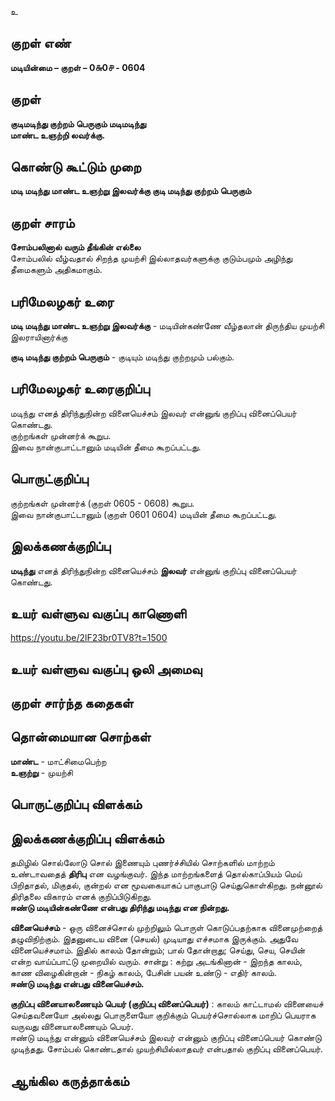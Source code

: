 உ

## குறள் எண் 

**மடியின்மை – குறள் – 0௬0௪ - 0604**  

## குறள் 

**குடிமடிந்து குற்றம் பெருகும் மடிமடிந்து  
மாண்ட உஞற்றி லவர்க்கு.**  

## கொண்டு கூட்டும் முறை

**மடி மடிந்து மாண்ட உஞற்று இலவர்க்கு குடி மடிந்து குற்றம் பெருகும்**

## குறள் சாரம் 

**சோம்பலினால் வரும் தீங்கின் எல்லை**  
சோம்பலில் வீழ்வதால் சிறந்த முயற்சி இல்லாதவர்களுக்கு குடும்பமும் அழிந்து தீமைகளும் அதிகமாகும்.  

## பரிமேலழகர் உரை

**மடி மடிந்து மாண்ட உஞற்று இலவர்க்கு** - மடியின்கண்ணே வீழ்தலான் திருந்திய முயற்சி இலராயினார்க்கு  

**குடி மடிந்து குற்றம் பெருகும்** - குடியும் மடிந்து குற்றமும் பல்கும். 

## பரிமேலழகர் உரைகுறிப்பு   

மடிந்து எனத் திரிந்துநின்ற வினையெச்சம் இலவர் என்னுங் குறிப்பு வினைப்பெயர் கொண்டது.  
குற்றங்கள் முன்னர்க் கூறுப.  
இவை நான்குபாட்டானும் மடியின் தீமை கூறப்பட்டது.     

## பொருட்குறிப்பு 
 
குற்றங்கள் முன்னர்க் (குறள் 0605 - 0608) கூறுப.  
இவை நான்குபாட்டானும் (குறள் 0601 0604) மடியின் தீமை கூறப்பட்டது.

## இலக்கணக்குறிப்பு  

**மடிந்து** எனத் திரிந்துநின்ற வினையெச்சம் **இலவர்** என்னுங் குறிப்பு வினைப்பெயர் கொண்டது.   

## உயர் வள்ளுவ வகுப்பு காணொளி

https://youtu.be/2lF23br0TV8?t=1500 

## உயர் வள்ளுவ வகுப்பு ஒலி அமைவு 

 
## குறள் சார்ந்த கதைகள் 


## தொன்மையான சொற்கள்

**மாண்ட** - மாட்சிமைபெற்ற  
**உஞற்று** - முயற்சி   

## பொருட்குறிப்பு விளக்கம்


## இலக்கணக்குறிப்பு விளக்கம்

தமிழில் சொல்லோடு சொல் இணையும் புணர்ச்சியில் சொற்களில் மாற்றம் உண்டாவதைத் **திரிபு** என வழங்குவர். இந்த மாற்றங்களைத் தொல்காப்பியம் மெய் பிறிதாதல், மிகுதல், குன்றல் என மூவகையாகப் பாகுபாடு செய்துகொள்கிறது. நன்னூல் திரிதலை விகாரம் எனக் குறிப்பிடுகிறது.    
**ஈண்டு மடியின்கண்ணே என்பது திரிந்து மடிந்து என நின்றது.**         

**வினையெச்சம்** - ஒரு வினைச்சொல் முற்றிலும் பொருள் கொடுப்பதற்காக வினைமுற்றைத் தழுவிநிற்கும். இதனுடைய வினை (செயல்) முடியாது எச்சமாக இருக்கும். அதுவே வினையெச்சமாம். இதில் காலம் தோன்றும்; பால் தோன்றாது; செய்து, செய, செயின் என்ற வாய்ப்பாட்டு முறையில் வரும். சான்று : கற்று அடங்கினான் - இறந்த காலம், காண விழைகின்றான் - நிகழ் காலம், பேசின் பயன் உண்டு - எதிர் காலம்.   
**ஈண்டு மடிந்து என்பது வினையெச்சம்.**  

**குறிப்பு வினையாலணையும் பெயர் (குறிப்பு வினைப்பெயர்)** : காலம் காட்டாமல் வினையைச் செய்தவனையோ அல்லது பொருளையோ குறிக்கும் பெயர்ச்சொல்லாக மாறிப் பெயராக வருவது வினையாலணையும் பெயர்.     
ஈண்டு மடிந்து என்னும் வினையெச்சம் இலவர் என்னும் குறிப்பு வினைப்பெயர் கொண்டு முடிந்தது. சோம்பல் கொண்டதால் முயற்சியில்லாதவர் என்பதால் குறிப்பு வினைப்பெயர்.

## ஆங்கில கருத்தாக்கம் 


